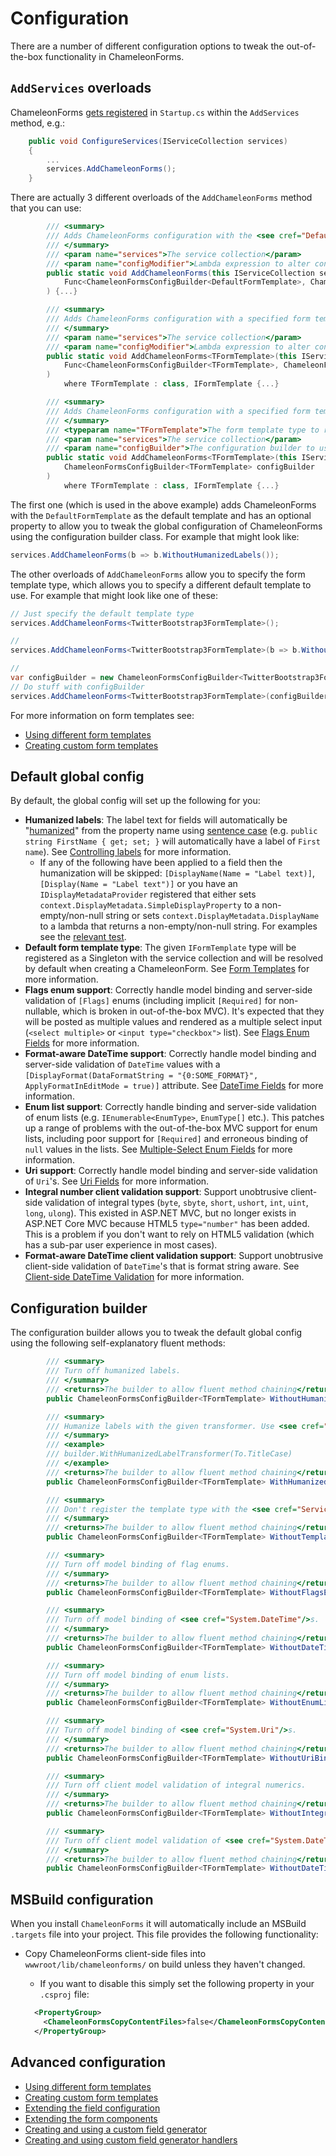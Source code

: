 # Configuration

There are a number of different configuration options to tweak the out-of-the-box functionality in ChameleonForms.

## `AddServices` overloads

ChameleonForms [gets registered](getting-started.md) in `Startup.cs` within the `AddServices` method, e.g.:

```cs
    public void ConfigureServices(IServiceCollection services)
    {
        ...
        services.AddChameleonForms();
    }
```

There are actually 3 different overloads of the `AddChameleonForms` method that you can use:

```cs
        /// <summary>
        /// Adds ChameleonForms configuration with the <see cref="DefaultFormTemplate"/>.
        /// </summary>
        /// <param name="services">The service collection</param>
        /// <param name="configModifier">Lambda expression to alter configuration</param>
        public static void AddChameleonForms(this IServiceCollection services,
            Func<ChameleonFormsConfigBuilder<DefaultFormTemplate>, ChameleonFormsConfigBuilder<DefaultFormTemplate>> configModifier = null
        ) {...}

        /// <summary>
        /// Adds ChameleonForms configuration with a specified form template and a builder modification delegate.
        /// </summary>
        /// <param name="services">The service collection</param>
        /// <param name="configModifier">Lambda expression to alter configuration</param>
        public static void AddChameleonForms<TFormTemplate>(this IServiceCollection services,
            Func<ChameleonFormsConfigBuilder<TFormTemplate>, ChameleonFormsConfigBuilder<TFormTemplate>> configModifier = null
        )
            where TFormTemplate : class, IFormTemplate {...}

        /// <summary>
        /// Adds ChameleonForms configuration with a specified form template and a builder instance.
        /// </summary>
        /// <typeparam name="TFormTemplate">The form template type to register as the default template</typeparam>
        /// <param name="services">The service collection</param>
        /// <param name="configBuilder">The configuration builder to use to specify the Chameleon Forms configuration</param>
        public static void AddChameleonForms<TFormTemplate>(this IServiceCollection services,
            ChameleonFormsConfigBuilder<TFormTemplate> configBuilder
        )
            where TFormTemplate : class, IFormTemplate {...}
```

The first one (which is used in the above example) adds ChameleonForms with the `DefaultFormTemplate` as the default template and has an optional property to allow you to tweak the global configuration of ChameleonForms using the configuration builder class. For example that might look like:

```cs
services.AddChameleonForms(b => b.WithoutHumanizedLabels());
```

The other overloads of `AddChameleonForms` allow you to specify the form template type, which allows you to specify a different default template to use. For example that might look like one of these:

```cs
// Just specify the default template type
services.AddChameleonForms<TwitterBootstrap3FormTemplate>();

// 
services.AddChameleonForms<TwitterBootstrap3FormTemplate>(b => b.WithoutHumanizedLabels());

// 
var configBuilder = new ChameleonFormsConfigBuilder<TwitterBootstrap3FormTemplate>();
// Do stuff with configBuilder
services.AddChameleonForms<TwitterBootstrap3FormTemplate>(configBuilder);
```

For more information on form templates see:

* [Using different form templates](form-templates.md)
* [Creating custom form templates](custom-template.md)

## Default global config

By default, the global config will set up the following for you:

* **Humanized labels**: The label text for fields will automatically be "[humanized](https://github.com/Humanizr/Humanizer)" from the property name using [sentence case](https://github.com/Humanizr/Humanizer#transform-string) (e.g. `public string FirstName { get; set; }` will automatically have a label of `First name`). See [Controlling labels](labels.md) for more information.
    * If any of the following have been applied to a field then the humanization will be skipped: `[DisplayName(Name = "Label text)]`, `[Display(Name = "Label text")]` or you have an `IDisplayMetadataProvider` registered that either sets `context.DisplayMetadata.SimpleDisplayProperty` to a non-empty/non-null string or sets `context.DisplayMetadata.DisplayName` to a lambda that returns a non-empty/non-null string. For examples see the [relevant test](https://github.com/MRCollective/ChameleonForms/blob/master/ChameleonForms.Tests/HumanizedLabelsTests.cs).
* **Default form template type**: The given `IFormTemplate` type will be registered as a Singleton with the service collection and will be resolved by default when creating a ChameleonForm. See [Form Templates](form-templates.md) for more information.
* **Flags enum support**: Correctly handle model binding and server-side validation of `[Flags]` enums (including implicit `[Required]` for non-nullable, which is broken in out-of-the-box MVC). It's expected that they will be posted as multiple values and rendered as a multiple select input (`<select multiple>` or `<input type="checkbox">` list). See [Flags Enum Fields](flags-enum.md) for more information.
* **Format-aware DateTime support**: Correctly handle model binding and server-side validation of `DateTime` values with a `[DisplayFormat(DataFormatString = "{0:SOME_FORMAT}", ApplyFormatInEditMode = true)]` attribute. See [DateTime Fields](datetime.md) for more information.
* **Enum list support**: Correctly handle binding and server-side validation of enum lists (e.g. `IEnumerable<EnumType>`, `EnumType[]` etc.). This patches up a range of problems with the out-of-the-box MVC support for enum lists, including poor support for `[Required]` and erroneous binding of `null` values in the lists. See [Multiple-Select Enum Fields](multiple-enum.md) for more information.
* **Uri support**: Correctly handle model binding and server-side validation of `Uri`'s. See [Uri Fields](uri.md) for more information.
* **Integral number client validation support**: Support unobtrusive client-side validation of integral types (`byte`, `sbyte`, `short`, `ushort`, `int`, `uint`, `long`, `ulong`). This existed in ASP.NET MVC, but no longer exists in ASP.NET Core MVC because HTML5 `type="number"` has been added. This is a problem if you don't want to rely on HTML5 validation (which has a sub-par user experience in most cases).
* **Format-aware DateTime client validation support**: Support unobtrusive client-side validation of `DateTime`'s that is format string aware. See [Client-side DateTime Validation](datetime-client-side-validation.md) for more information.

## Configuration builder

The configuration builder allows you to tweak the default global config using the following self-explanatory fluent methods:

```cs
        /// <summary>
        /// Turn off humanized labels.
        /// </summary>
        /// <returns>The builder to allow fluent method chaining</returns>
        public ChameleonFormsConfigBuilder<TFormTemplate> WithoutHumanizedLabels();

        /// <summary>
        /// Humanize labels with the given transformer. Use <see cref="To"/> to access the default Humanizer ones.
        /// </summary>
        /// <example>
        /// builder.WithHumanizedLabelTransformer(To.TitleCase)
        /// </example>
        /// <returns>The builder to allow fluent method chaining</returns>
        public ChameleonFormsConfigBuilder<TFormTemplate> WithHumanizedLabelTransformer(IStringTransformer transformer);

        /// <summary>
        /// Don't register the template type with the <see cref="ServiceCollection"/>.
        /// </summary>
        /// <returns>The builder to allow fluent method chaining</returns>
        public ChameleonFormsConfigBuilder<TFormTemplate> WithoutTemplateTypeRegistration();

        /// <summary>
        /// Turn off model binding of flag enums.
        /// </summary>
        /// <returns>The builder to allow fluent method chaining</returns>
        public ChameleonFormsConfigBuilder<TFormTemplate> WithoutFlagsEnumBinding();

        /// <summary>
        /// Turn off model binding of <see cref="System.DateTime"/>s.
        /// </summary>
        /// <returns>The builder to allow fluent method chaining</returns>
        public ChameleonFormsConfigBuilder<TFormTemplate> WithoutDateTimeBinding();

        /// <summary>
        /// Turn off model binding of enum lists.
        /// </summary>
        /// <returns>The builder to allow fluent method chaining</returns>
        public ChameleonFormsConfigBuilder<TFormTemplate> WithoutEnumListBinding();

        /// <summary>
        /// Turn off model binding of <see cref="System.Uri"/>s.
        /// </summary>
        /// <returns>The builder to allow fluent method chaining</returns>
        public ChameleonFormsConfigBuilder<TFormTemplate> WithoutUriBinding();

        /// <summary>
        /// Turn off client model validation of integral numerics.
        /// </summary>
        /// <returns>The builder to allow fluent method chaining</returns>
        public ChameleonFormsConfigBuilder<TFormTemplate> WithoutIntegralClientModelValidation();

        /// <summary>
        /// Turn off client model validation of <see cref="System.DateTime"/>s.
        /// </summary>
        /// <returns>The builder to allow fluent method chaining</returns>
        public ChameleonFormsConfigBuilder<TFormTemplate> WithoutDateTimeClientModelValidation();
```

## MSBuild configuration

When you install `ChameleonForms` it will automatically include an MSBuild `.targets` file into your project. This file provides the following functionality:

* Copy ChameleonForms client-side files into `wwwroot/lib/chameleonforms/` on build unless they haven't changed.
    * If you want to disable this simply set the following property in your `.csproj` file:

    ```xml
      <PropertyGroup>
        <ChameleonFormsCopyContentFiles>false</ChameleonFormsCopyContentFiles>
      </PropertyGroup>
    ```

## Advanced configuration

* [Using different form templates](form-templates.md)
* [Creating custom form templates](custom-template.md)
* [Extending the field configuration](extending-field-configuration.md)
* [Extending the form components](extending-form-components.md)
* [Creating and using a custom field generator](custom-field-generator.md)
* [Creating and using custom field generator handlers](custom-field-generator-handlers.md)
